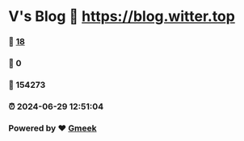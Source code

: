 # V's Blog :link: https://blog.witter.top 
### :page_facing_up: [18](https://blog.witter.top/tag.html) 
### :speech_balloon: 0 
### :hibiscus: 154273 
### :alarm_clock: 2024-06-29 12:51:04 
### Powered by :heart: [Gmeek](https://github.com/Meekdai/Gmeek)
